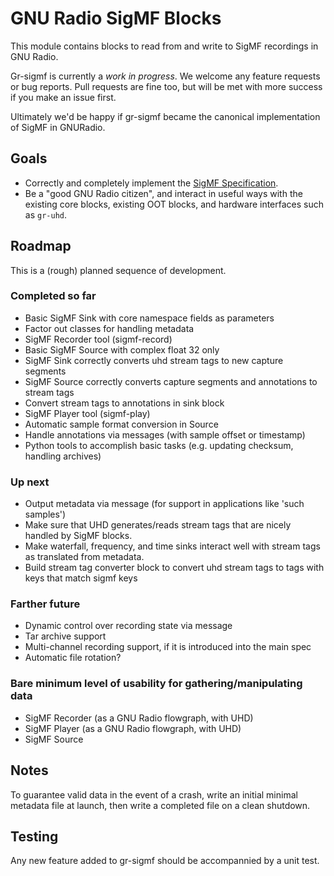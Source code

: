 # GNU Radio SigMF Blocks

This module contains blocks to read from and write to SigMF recordings in GNU
Radio.

Gr-sigmf is currently a *work in progress*. We welcome any feature requests or bug reports.
Pull requests are fine too, but will be met with more success if you make an issue first.

Ultimately we'd be happy if gr-sigmf became the canonical implementation of SigMF in GNURadio.

## Goals

* Correctly and completely implement the [SigMF Specification](https://github.com/gnuradio/SigMF/blob/master/sigmf-spec.md).
* Be a "good GNU Radio citizen", and interact in useful ways with the existing core blocks, existing OOT blocks, and hardware interfaces such as ``gr-uhd``.

## Roadmap

This is a (rough) planned sequence of development.

### Completed so far

* Basic SigMF Sink with core namespace fields as parameters
* Factor out classes for handling metadata
* SigMF Recorder tool (sigmf-record)
* Basic SigMF Source with complex float 32 only
* SigMF Sink correctly converts uhd stream tags to new capture segments
* SigMF Source correctly converts capture segments and annotations to stream tags
* Convert stream tags to annotations in sink block
* SigMF Player tool (sigmf-play)
* Automatic sample format conversion in Source
* Handle annotations via messages (with sample offset or timestamp)
* Python tools to accomplish basic tasks (e.g. updating checksum, handling archives)

### Up next

* Output metadata via message (for support in applications like 'such samples')
* Make sure that UHD generates/reads stream tags that are nicely handled by
  SigMF blocks.
* Make waterfall, frequency, and time sinks interact well with stream tags as
  translated from metadata.
* Build stream tag converter block to convert uhd stream tags to tags with keys that match sigmf keys

### Farther future

* Dynamic control over recording state via message
* Tar archive support
* Multi-channel recording support, if it is introduced into the main spec
* Automatic file rotation?

### Bare minimum level of usability for gathering/manipulating data

* SigMF Recorder (as a GNU Radio flowgraph, with UHD)
* SigMF Player (as a GNU Radio flowgraph, with UHD)
* SigMF Source

## Notes

To guarantee valid data in the event of a crash, write an initial minimal metadata file at launch, then write a completed file on a clean shutdown.


## Testing

Any new feature added to gr-sigmf should be accompannied by a unit test.
